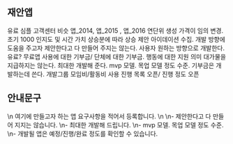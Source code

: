 ## 재안앱
유료
심플 고객센터 비슷
앱_2014, 앱_2015 , 앱_2016 연단위 생성
가격이 임의 변경. 초기 1000  인지도 및 시간 가치 상승분에 따라 상승
제안 아이데이션 수집. 개발 방향에 도움을 주고자
제안한다고 다 만들어 주지는 않는다. 
사용자 원하는 방향으로 개발한다. 
유료? 무료앱 사용에 대한 기부금/ 단체에 대한 기부금. 행동에 대한 지원 의미 
대가물을 지급하지는 않는다.
최대한 개발해 준다. 
mvp 모델. 목업 모델 정도 수준.
기부금은 개발하는데 쓴다. 개발그룹 모임비/활동비 사용
진행 목록 오픈/ 진행 정도 오픈

## 안내문구
\n 여기에 만들고자 하는 앱 요구사항을 적어서 등록합니다.
\n
\n- 제안한다고 다 만들어 지지는 않습니다.
\n- 최대한 개발해 드립니다.
\n- mvp 모델. 목업 모델 정도 수준.
\n- 개발될 앱은 예정/진행/완료 정도를 확인할 수 있습니다.
